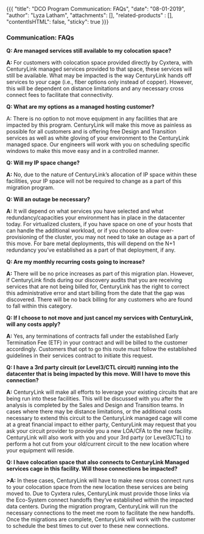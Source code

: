{{{
"title": "DCO Program Communication: FAQs",
"date": "08-01-2019",
"author": "Lyza Latham",
"attachments": [],
"related-products" : [],
"contentIsHTML": false,
"sticky": true
}}}

### Communication: FAQs

**Q: Are managed services still available to my colocation space?**

**A:** For customers with colocation space provided directly by Cyxtera, with CenturyLink managed services provided to that space, these services will still be available. What may be impacted is the way CenturyLink hands off services to your cage (i.e., fiber options only instead of copper). However, this will be dependent on distance limitations and any necessary cross connect fees to facilitate that connectivity.

**Q: What are my options as a managed hosting customer?**

A: There is no option to not move equipment in any facilities that are impacted by this program. CenturyLink will make this move as painless as possible for all customers and is offering free Design and Transition services as well as white gloving of your environment to the CenturyLink managed space. Our engineers will work with you on scheduling specific windows to make this move easy and in a controlled manner.  

**Q: Will my IP space change?** 

**A:** No, due to the nature of CenturyLink’s allocation of IP space within these facilities, your IP space will not be required to change as a part of this migration program.  

**Q: Will an outage be necessary?**

**A:** It will depend on what services you have selected and what redundancy/capacities your environment has in place in the datacenter today. For virtualized clusters, if you have space on one of your hosts that can handle the additional workload, or if you choose to allow over-provisioning of the cluster, you may not need to take an outage as a part of this move. For bare metal deployments, this will depend on the N+1 redundancy you’ve established as a part of that deployment, if any.  

**Q: Are my monthly recurring costs going to increase?**

**A:** There will be no price increases as part of this migration plan. However, if CenturyLink finds during our discovery audits that you are receiving services that are not being billed for, CenturyLink has the right to correct this administrative error and start billing from the date that the gap was discovered. There will be no back billing for any customers who are found to fall within this category.

**Q: If I choose to not move and just cancel my services with CenturyLink, will any costs apply?**

**A:** Yes, any terminations of contracts fall under the established Early Termination Fee (ETF) in your contract and will be billed to the customer accordingly. Customers that opt to go this route must follow the established guidelines in their services contract to initiate this request.

**Q: I have a 3rd party circuit (or Level3/CTL circuit) running into the datacenter that is being impacted by this move. Will I have to move this connection?**

**A:** CenturyLink will make all efforts to leverage your existing circuits that are being run into these facilities. This will be discussed with you after the analysis is completed by the Sales and Design and Transition teams. In cases where there may be distance limitations, or the additional costs necessary to extend this circuit to the CenturyLink managed cage will come at a great financial impact to either party, CenturyLink may request that you ask your circuit provider to provide you a new LOA/CFA to the new facility. CenturyLink will also work with you and your 3rd party (or Level3/CTL) to perform a hot cut from your old/current circuit to the new location where your equipment will reside.

**Q: I have colocation space that also connects to CenturyLink Managed services cage in this facility. Will those connections be impacted?**

**>A:** In these cases, CenturyLink will have to make new cross connect runs to your colocation space from the new location these services are being moved to. Due to Cyxtera rules, CenturyLink must provide those links via the Eco-System connect handoffs they’ve established within the impacted data centers. During the migration program, CenturyLink will run the necessary connections to the meet me room to facilitate the new handoffs. Once the migrations are complete, CenturyLink will work with the customer to schedule the best times to cut over to these new connections.
